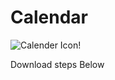 # Calendar
![Calender Icon!](https://github.com/Greythecrafter7/Calendar/assets/142118503/920dde98-6253-4bb4-af1f-36a9f6834b60)

Download steps Below 
